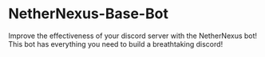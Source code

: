 # NetherNexus-Base-Bot
Improve the effectiveness of your discord server with the NetherNexus bot! This bot has everything you need to build a breathtaking discord!

